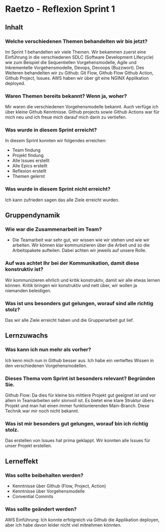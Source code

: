 # Raetzo - Reflexion Sprint 1

## Inhalt

### Welche verschiedenen Themen behandelten wir bis jetzt?

Im Sprint 1 behandelten wir viele Themen. Wir bekammen zuerst eine Einführung in die verschiedenen SDLC (Software Development Lifecycle) wie zum Beispiel die Sequentiellen Vorgehensmodelle, Agile und Inkrementelle Vorgehensmodelle, Devops, Devoops (Buzzwort).
Des Weiteren behandelten wir zu Github: Git Flow, Github Flow Github Action, Github Project, Issues.
AWS haben wir über git eine NGINX Applikation deployed.

### Waren Themen bereits bekannt? Wenn ja, woher?

Mir waren die verschiedenen Vorgehensmodelle bekannt. Auch verfüge ich über kleine Github Kenntnisse. Github projects sowie Github Actions war für mich neu und ich freue mich darauf mich darin zu vertiefen.

### Was wurde in diesem Sprint erreicht?

In diesem Sprint konnten wir folgendes erreichen:

- Team findung
- Projekt findung
- Alle Issues erstellt
- Alle Epics erstellt
- Reflexion erstellt
- Themen gelernt

### Was wurde in diesem Sprint nicht erreicht?

Ich kann zufrieden sagen das alle Ziele erreicht wurden.

## Gruppendynamik

### Wie war die Zusammenarbeit im Team?

- Die Teamarbeit war sehr gut, wir wissen wie wir stehen und wie wir arbeiten. Wir können klar kommunizieren über die Arbeit und so die Arbeitspakete aufteilen. Dabei achten wir jeweils auf unsere Rolle.

### Auf was achtet Ihr bei der Kommunikation, damit diese konstruktiv ist?

Wir kommunizieren ehrlich und kritik konstrukitv, damit wir alle etwas lernen können. Kritik bringen wir konstruktiv und nett über, wir wollen ja niemanden beleidigen.

### Was ist uns besonders gut gelungen, worauf sind alle richtig stolz?

Das wir alle Ziele erreicht haben und die Gruppenarbeit gut lief.

## Lernzuwachs

### Was kann ich nun mehr als vorher?

Ich kenn mich nun in Github besser aus. Ich habe ein vertieftes Wissen in den verschiedenen Vorgehensmodellen.

### Dieses Thema vom Sprint ist besonders relevant? Begründen Sie.

Github Flow: Da dies für kleine bis mittlere Projekt gut geeignet ist und vor allem in Teamarbeiten sehr sinnvoll ist. Es bietet eine klare Struktur übers Projekt und man hat einen immer funktionierenden Main-Branch. Diese Technik war mir noch nicht bekannt.

### Was ist mir besonders gut gelungen, worauf bin ich richtig stolz.

Das erstellen von Issues hat prima geklappt. Wir konnten alle Issues für unser Projekt erstellen.

## Lerneffekt

### Was sollte beibehalten werden?

- Kenntnisse über Github (Flow, Project, Action)
- Kenntnisse über Vorgehensmodelle
- Convential Commits

### Was sollte geändert werden?

AWS Einführung: Ich konnte erfolgreich via Github die Applikation deployen, aber ich habe davon leider nicht viel mitnehmen könnten.
